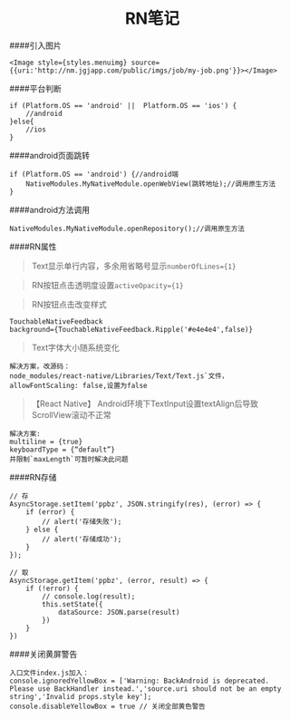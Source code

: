 # <center>RN笔记</center>

####引入图片
```
<Image style={styles.menuimg} source={{uri:'http://nm.jgjapp.com/public/imgs/job/my-job.png'}}></Image>
```

####平台判断
```
if (Platform.OS == 'android' ||  Platform.OS == 'ios') {
    //android
}else{
    //ios
}
```

####android页面跳转
```
if (Platform.OS == 'android') {//android端
    NativeModules.MyNativeModule.openWebView(跳转地址);//调用原生方法
}
```

####android方法调用
```
NativeModules.MyNativeModule.openRepository();//调用原生方法
```

####RN属性
>Text显示单行内容，多余用省略号显示`numberOfLines={1}`


>RN按钮点击透明度设置`activeOpacity={1}`

>RN按钮点击改变样式
```
TouchableNativeFeedback
background={TouchableNativeFeedback.Ripple('#e4e4e4',false)}
```

>Text字体大小随系统变化
```
解决方案，改源码：
node_modules/react-native/Libraries/Text/Text.js`文件，
allowFontScaling: false,设置为false
```

>【React Native】 Android环境下TextInput设置textAlign后导致ScrollView滚动不正常

```
解决方案:
multiline = {true}
keyboardType = {“default”} 
并限制`maxLength`可暂时解决此问题
```

####RN存储
```
// 存
AsyncStorage.setItem('ppbz', JSON.stringify(res), (error) => {
    if (error) {
        // alert('存储失败');
    } else {
        // alert('存储成功');
    }
});

// 取
AsyncStorage.getItem('ppbz', (error, result) => {
    if (!error) {
        // console.log(result);
        this.setState({
            dataSource: JSON.parse(result)
        })
    }
})
```

####关闭黄屏警告
```
入口文件index.js加入：
console.ignoredYellowBox = ['Warning: BackAndroid is deprecated. Please use BackHandler instead.','source.uri should not be an empty string','Invalid props.style key'];
console.disableYellowBox = true // 关闭全部黄色警告
```



